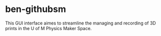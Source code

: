 # ben-githubsm
This GUI interface aimes to streamline the managing and recording of 3D prints in the U of M Physics Maker Space.
